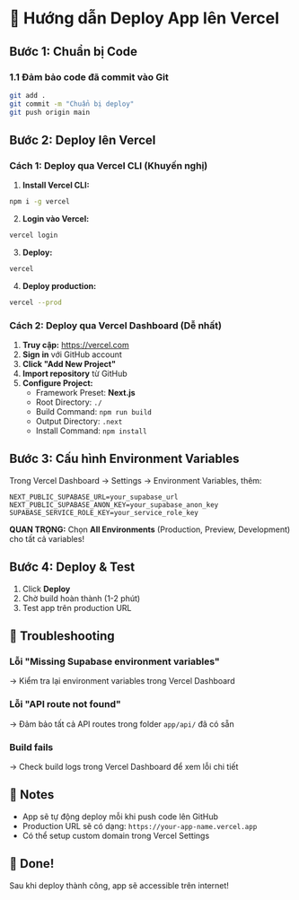 # 🚀 Hướng dẫn Deploy App lên Vercel

## Bước 1: Chuẩn bị Code

### 1.1 Đảm bảo code đã commit vào Git
```bash
git add .
git commit -m "Chuẩn bị deploy"
git push origin main
```

## Bước 2: Deploy lên Vercel

### Cách 1: Deploy qua Vercel CLI (Khuyến nghị)

1. **Install Vercel CLI:**
```bash
npm i -g vercel
```

2. **Login vào Vercel:**
```bash
vercel login
```

3. **Deploy:**
```bash
vercel
```

4. **Deploy production:**
```bash
vercel --prod
```

### Cách 2: Deploy qua Vercel Dashboard (Dễ nhất)

1. **Truy cập:** https://vercel.com
2. **Sign in** với GitHub account
3. **Click "Add New Project"**
4. **Import repository** từ GitHub
5. **Configure Project:**
   - Framework Preset: **Next.js**
   - Root Directory: `./`
   - Build Command: `npm run build`
   - Output Directory: `.next`
   - Install Command: `npm install`

## Bước 3: Cấu hình Environment Variables

Trong Vercel Dashboard → Settings → Environment Variables, thêm:

```env
NEXT_PUBLIC_SUPABASE_URL=your_supabase_url
NEXT_PUBLIC_SUPABASE_ANON_KEY=your_supabase_anon_key
SUPABASE_SERVICE_ROLE_KEY=your_service_role_key
```

**QUAN TRỌNG:** Chọn **All Environments** (Production, Preview, Development) cho tất cả variables!

## Bước 4: Deploy & Test

1. Click **Deploy**
2. Chờ build hoàn thành (1-2 phút)
3. Test app trên production URL

## 🔧 Troubleshooting

### Lỗi "Missing Supabase environment variables"
→ Kiểm tra lại environment variables trong Vercel Dashboard

### Lỗi "API route not found"
→ Đảm bảo tất cả API routes trong folder `app/api/` đã có sẵn

### Build fails
→ Check build logs trong Vercel Dashboard để xem lỗi chi tiết

## 📝 Notes

- App sẽ tự động deploy mỗi khi push code lên GitHub
- Production URL sẽ có dạng: `https://your-app-name.vercel.app`
- Có thể setup custom domain trong Vercel Settings

## 🎉 Done!

Sau khi deploy thành công, app sẽ accessible trên internet!

